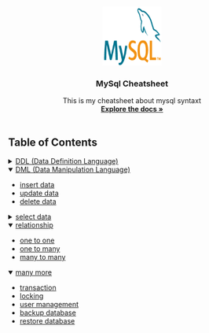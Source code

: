 <br />
<p align="center">
  <a href="https://github.com/korospace/sql-cheatsheet">
    <img src="images/mysql.png" alt="Logo" width="120" height="120">
  </a>

  <h3 align="center">MySql Cheatsheet</h3>

  <p align="center">
    This is my cheatsheet about mysql syntaxt
    <br />
    <a href="#table-of-contents"><strong>Explore the docs »</strong></a>
    <br />
    <br />
  </p>
</p>

## Table of Contents
<details close="close">
  <summary><a href="1-ddl/README.md">DDL (Data Definition Language)</a></summary>
  <ul>
    <li><a href="1-ddl/README.md/#show-databases">show databases</a></li>
    <li><a href="1-ddl/README.md/#create-database">create database</a></li>
    <li><a href="1-ddl/README.md/#delete-database">delete database</a></li>
    <li><a href="1-ddl/README.md/#use-database">use database</a></li>
    <li><a href="1-ddl/README.md/#show-engines">show engines</a></li>
    <li><a href="1-ddl/README.md/#show-tables">show tables</a></li>
    <li><a href="1-ddl/README.md/#create-table">create table</a></li>
    <li><a href="1-ddl/README.md/#delele-table">delele table</a></li>
    <li><a href="1-ddl/README.md/#truncate-table">truncate table</a></li>
    <li><a href="1-ddl/README.md/#desc-table">desc table</a></li>
    <li><a href="1-ddl/README.md/#rename-table">rename table</a></li>
    <li><a href="1-ddl/README.md/#change-table-schema">change table schema</a></li>
    <li><a href="1-ddl/README.md/#primary-key">primary key</a></li>
    <li><a href="1-ddl/README.md/#foreign-key">foreign key</a></li>
    <li><a href="1-ddl/README.md/#unique-constraint">unique constraint</a></li>
    <li><a href="1-ddl/README.md/#indexing">indexing</a></li>
    <li><a href="1-ddl/README.md/#full-text-search">full text search</a></li>
  </ul>
</details>
<details open="open">
  <summary><a href="2-dml/README.md">DML (Data Manipulation Language)</a></summary>
  <ul>
    <li><a href="2-dml/README.md/#insert-data">insert data</a></li>
    <li><a href="2-dml/README.md/#update-data">update data</a></li>
    <li><a href="2-dml/README.md/#delete-data">delete data</a></li>
  </ul>
</details>
<details close="close">
  <summary><a href="3-select/README.md">select data</a></summary>
  <ul>
    <li><a href="3-select/README.md/#select-data">select data</a></li>
    <li><a href="3-select/README.md/#where-clause">where clause</a></li>
    <li><a href="3-select/README.md/#controll-flow">controll flow</a></li>
    <li><a href="3-select/README.md/#agregat">agregat</a></li>
    <li><a href="3-select/README.md/#join">join</a></li>
    <li><a href="3-select/README.md/#union">union</a></li>
    <li><a href="3-select/README.md/#group-by">group by</a></li>
    <li><a href="3-select/README.md/#having-clause">having clause</a></li>
    <li><a href="3-select/README.md/#sub-queries">sub queries</a></li>
  </ul>
</details>
<details open="open">
  <summary><a href="4-relationship/README.md/">relationship</a></summary>
  <ul>
    <li><a href="4-relationship/README.md/#one-to-one">one to one</a></li>
    <li><a href="4-relationship/README.md/#one-to-many">one to many</a></li>
    <li><a href="4-relationship/README.md/#many-to-many">many to many</a></li>
  </ul>
</details>
<details open="open">
  <summary><a href="5-manymore/README.md/">many more</a></summary>
  <ul>
    <li><a href="5-manymore/README.md/#transaction">transaction</a></li>
    <li><a href="5-manymore/README.md/#locking">locking</a></li>
    <li><a href="5-manymore/README.md/#user-management">user management</a></li>
    <li><a href="5-manymore/README.md/#backup-database">backup database</a></li>
    <li><a href="5-manymore/README.md/#restore-database">restore database</a></li>
  </ul>
</details>